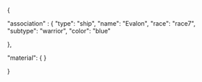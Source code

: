 {

"association" : {
"type": "ship",
"name": "Evalon",
"race": "race7",
"subtype": "warrior",
"color": "blue"

},

"material": {
}

}
